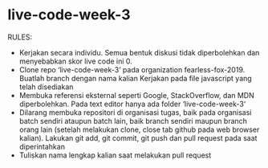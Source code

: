 # live-code-week-3

RULES:

- Kerjakan secara individu. Semua bentuk diskusi tidak diperbolehkan dan menyebabkan skor live code ini 0.
- Clone repo ‘live-code-week-3’ pada organization fearless-fox-2019. Buatlah branch dengan nama kalian
Kerjakan pada file javascript yang telah disediakan
- Membuka referensi eksternal seperti Google, StackOverflow, dan MDN diperbolehkan.
Pada text editor hanya ada folder ‘live-code-week-3‘
- Dilarang membuka repositori di organisasi tugas, baik pada organisasi batch sendiri ataupun batch lain, baik branch sendiri maupun branch orang lain (setelah melakukan clone, close tab github pada web browser kalian). Lakukan git add, git commit, git push dan pull request pada saat diperintahkan
- Tuliskan nama lengkap kalian saat melakukan pull request